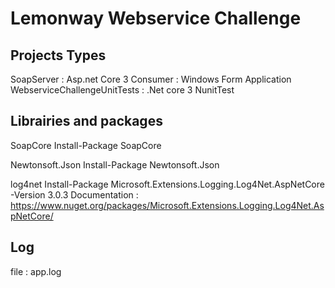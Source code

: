 # Lemonway Webservice Challenge

## Projects Types

SoapServer : Asp.net Core 3
Consumer : Windows Form Application
WebserviceChallengeUnitTests : .Net core 3 NunitTest

## Librairies and packages

SoapCore
Install-Package SoapCore

Newtonsoft.Json
Install-Package Newtonsoft.Json

log4net
Install-Package Microsoft.Extensions.Logging.Log4Net.AspNetCore -Version 3.0.3
Documentation : <https://www.nuget.org/packages/Microsoft.Extensions.Logging.Log4Net.AspNetCore/>

## Log

file : app.log
